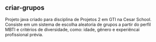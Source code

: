 ## criar-grupos
Projeto java criado para disciplina de Projetos 2 em GTI na Cesar School. Consiste em um sistema de escolha aleatoria de grupos a partir do perfil MBTI e critérios de diversidade, como: idade, gênero e experiêncai profissional prévia.
